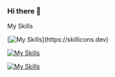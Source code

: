 ### Hi there 👋

My Skills

[![My Skills](https://skillicons.dev/icons?i=js,html,css,)](https://skillicons.dev)

[![My Skills](https://skillicons.dev/icons?i=cs,unity)](https://skillicons.dev)

[![My Skills](https://skillicons.dev/icons?i=php,mysql)](https://skillicons.dev)

<!--
**jeenklynn/jeenklynn** is a ✨ _special_ ✨ repository because its `README.md` (this file) appears on your GitHub profile.

Here are some ideas to get you started:

- 🔭 I’m currently working on ...
- 🌱 I’m currently learning ...
- 👯 I’m looking to collaborate on ...
- 🤔 I’m looking for help with ...
- 💬 Ask me about ...
- 📫 How to reach me: ...
- 😄 Pronouns: ...
- ⚡ Fun fact: ...
-->
